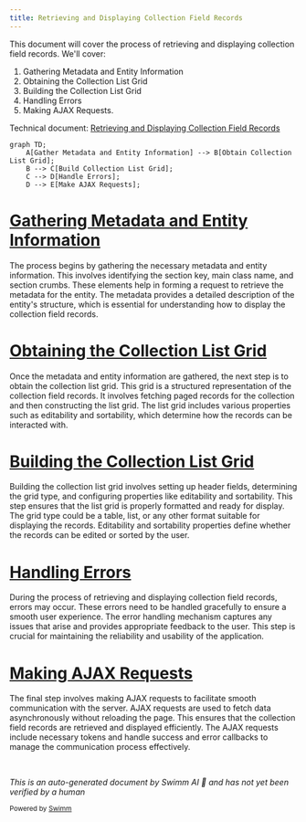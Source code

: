 ```yaml
---
title: Retrieving and Displaying Collection Field Records
---
```

This document will cover the process of retrieving and displaying collection field records. We'll cover:

1. Gathering Metadata and Entity Information
2. Obtaining the Collection List Grid
3. Building the Collection List Grid
4. Handling Errors
5. Making AJAX Requests.

Technical document: <SwmLink doc-title="Retrieving and Displaying Collection Field Records">[Retrieving and Displaying Collection Field Records](/.swm/retrieving-and-displaying-collection-field-records.w57q1pgz.sw.md)</SwmLink>

```mermaid
graph TD;
    A[Gather Metadata and Entity Information] --> B[Obtain Collection List Grid];
    B --> C[Build Collection List Grid];
    C --> D[Handle Errors];
    D --> E[Make AJAX Requests];
```

# [Gathering Metadata and Entity Information](https://app.swimm.io/repos/Z2l0aHViJTNBJTNBQnJvYWRsZWFmQ29tbWVyY2UtZGVtby1uZXclM0ElM0FTd2ltbS1EZW1v/docs/w57q1pgz#retrieving-collection-field-records)

The process begins by gathering the necessary metadata and entity information. This involves identifying the section key, main class name, and section crumbs. These elements help in forming a request to retrieve the metadata for the entity. The metadata provides a detailed description of the entity's structure, which is essential for understanding how to display the collection field records.

# [Obtaining the Collection List Grid](https://app.swimm.io/repos/Z2l0aHViJTNBJTNBQnJvYWRsZWFmQ29tbWVyY2UtZGVtby1uZXclM0ElM0FTd2ltbS1EZW1v/docs/w57q1pgz#obtaining-collection-list-grid)

Once the metadata and entity information are gathered, the next step is to obtain the collection list grid. This grid is a structured representation of the collection field records. It involves fetching paged records for the collection and then constructing the list grid. The list grid includes various properties such as editability and sortability, which determine how the records can be interacted with.

# [Building the Collection List Grid](https://app.swimm.io/repos/Z2l0aHViJTNBJTNBQnJvYWRsZWFmQ29tbWVyY2UtZGVtby1uZXclM0ElM0FTd2ltbS1EZW1v/docs/w57q1pgz#building-collection-list-grid)

Building the collection list grid involves setting up header fields, determining the grid type, and configuring properties like editability and sortability. This step ensures that the list grid is properly formatted and ready for display. The grid type could be a table, list, or any other format suitable for displaying the records. Editability and sortability properties define whether the records can be edited or sorted by the user.

# [Handling Errors](https://app.swimm.io/repos/Z2l0aHViJTNBJTNBQnJvYWRsZWFmQ29tbWVyY2UtZGVtby1uZXclM0ElM0FTd2ltbS1EZW1v/docs/w57q1pgz#handling-errors)

During the process of retrieving and displaying collection field records, errors may occur. These errors need to be handled gracefully to ensure a smooth user experience. The error handling mechanism captures any issues that arise and provides appropriate feedback to the user. This step is crucial for maintaining the reliability and usability of the application.

# [Making AJAX Requests](https://app.swimm.io/repos/Z2l0aHViJTNBJTNBQnJvYWRsZWFmQ29tbWVyY2UtZGVtby1uZXclM0ElM0FTd2ltbS1EZW1v/docs/w57q1pgz#making-ajax-requests)

The final step involves making AJAX requests to facilitate smooth communication with the server. AJAX requests are used to fetch data asynchronously without reloading the page. This ensures that the collection field records are retrieved and displayed efficiently. The AJAX requests include necessary tokens and handle success and error callbacks to manage the communication process effectively.

&nbsp;

*This is an auto-generated document by Swimm AI 🌊 and has not yet been verified by a human*

<SwmMeta version="3.0.0" repo-id="Z2l0aHViJTNBJTNBQnJvYWRsZWFmQ29tbWVyY2UtZGVtby1uZXclM0ElM0FTd2ltbS1EZW1v" repo-name="BroadleafCommerce-demo-new" doc-type="product-flows"><sup>Powered by [Swimm](/)</sup></SwmMeta>
